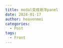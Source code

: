 ```yaml
---
title: modal变成悬浮panel
date: 2024-01-17
author: heavenmei
categories:
  - Post
tags:
  - Front
---
```

